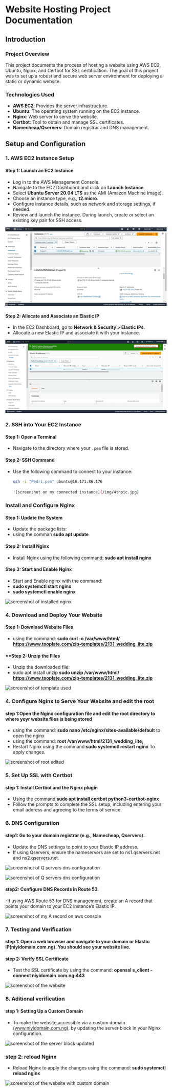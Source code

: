  # **Website Hosting Project Documentation**

## **Introduction**

### **Project Overview**
This project documents the process of hosting a website using AWS EC2, Ubuntu, Nginx, and Certbot for SSL certification. The goal of this project was to set up a robust and secure web server environment for deploying a static or dynamic website.

### **Technologies Used**
- **AWS EC2**: Provides the server infrastructure.
- **Ubuntu**: The operating system running on the EC2 instance.
- **Nginx**: Web server to serve the website.
- **Certbot**: Tool to obtain and manage SSL certificates.
- **Namecheap/Qservers**: Domain registrar and DNS management.

## **Setup and Configuration**

### **1. AWS EC2 Instance Setup**

#### **Step 1: Launch an EC2 Instance**
- Log in to the AWS Management Console.
- Navigate to the EC2 Dashboard and click on **Launch Instance**.
- Select **Ubuntu Server 20.04 LTS** as the AMI (Amazon Machine Image).
- Choose an instance type, e.g., **t2.micro**.
- Configure instance details, such as network and storage settings, if needed.
- Review and launch the instance. During launch, create or select an existing key pair for SSH access.

![screenshot of my aws console and instance](/img/onepic.jpg)

#### **Step 2: Allocate and Associate an Elastic IP**
- In the EC2 Dashboard, go to **Network & Security > Elastic IPs**.
- Allocate a new Elastic IP and associate it with your instance.

![screenshot of allocating and associating an elastic ip and instance](/img/3rdpic.png)


### **2. SSH into Your EC2 Instance**

#### **Step 1: Open a Terminal**
- Navigate to the directory where your `.pem` file is stored.

#### **Step 2: SSH Command**
- Use the following command to connect to your instance:
  ```bash
  ssh -i "Pedri.pem" ubuntu@16.171.86.176

  ![screenshot on my connected instance](/img/4thpic.jpg)


###  **Install and Configure Nginx**

#### **Step 1: Update the System**
- Update the package lists:
- using the comman **sudo apt update**

#### **Step 2: Install Ngin**x
- Install Nginx using the following command: **sudo apt install nginx**

#### **Step 3: Start and Enable Nginx**
- Start and Enable nginx with the command:
- **sudo systemctl start nginx**
- **sudo systemctl enable nginx**

![screenshot of installed nginx](/img/secondpic.png)

### **4. Download and Deploy Your Website**

#### **Step 1: Download Website Files**
- using the command: **sudo curl -o /var/www/html/ https://www.tooplate.com/zip-templates/2131_wedding_lite.zip**

#### **Step 2: Unzip the Files 
- Unzip the downloaded file:
- sudo apt install unzip
**sudo unzip /var/www/html/ https://www.tooplate.com/zip-templates/2131_wedding_lite.zip**

![screenshot of template used](/img/6thpic.jpg)

### **4. Configure Nginx to Serve Your Website and edit the root**

#### **step 1:Open the Nginx configuration file and edit the root directory to where yoyr website files is being stored**
- using the command: **sudo nano /etc/nginx/sites-available/default** to open the nginx
- using the command: **root /var/www/html/2131_wedding_lite;**
- Restart Nginx using the command:**sudo systemctl restart nginx** To apply changes.

![screenshot of root edited](/img/5th.jpg)

### **5. Set Up SSL with Certbot**

#### **step 1: Install Certbot and the Nginx plugin**
- Using the command:**sudo apt install certbot python3-certbot-nginx**
- Follow the prompts to complete the SSL setup, including entering your email address and agreeing to the terms of service.

### **6.  DNS Configuration**

#### **step1: Go to your domain registrar (e.g., Namecheap, Qservers).**
- Update the DNS settings to point to your Elastic IP address.
- If using Qservers, ensure the nameservers are set to ns1.qservers.net and ns2.qservers.net.

![screenshot of Q servers dns configuration](/img/10th.jpg)

![screenshot of Q servers dns configuration](/img/11th.jpg)

#### **step2: Configure DNS Records in Route 53.**
-If using AWS Route 53 for DNS management, create an A record that points your domain to your EC2 instance’s Elastic IP.

![screenshot of my A record on aws console](/img/7th.jpg)

### **7. Testing and Verification**

#### **step 1: Open a web browser and navigate to your domain or Elastic IP(niyidomain.com.ng). You should see your website live.**

#### **step 2: Verify SSL Certificate**
- Test the SSL certificate by using the command: **openssl s_client -connect niyidomain.com.ng:443**

![screenshot of the website](/img/8th.jpg)

### **8. Aditional verification**

#### **step 1:  Setting Up a Custom Domain**
- To make the website accessible via a custom domain (www.niyidomain.com.ng), by updating the server block in your Nginx configuration.

![screenshot of the server block updated](/img/12th.jpg)

### **step 2: reload Nginx**
- Reload Nginx to apply the changes using the command: **sudo systemctl reload nginx**

![screenshot of the website with custom domain](/img/13th.jpg)